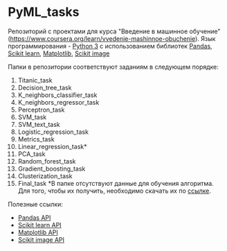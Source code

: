# PyML_tasks
Репозиторий с проектами для курса "Введение в машинное обучение" (https://www.coursera.org/learn/vvedenie-mashinnoe-obuchenie).
Язык программирования - [Python 3](https://www.python.org/downloads) с использованием библиотек [Pandas](http://pandas.pydata.org), [Scikit learn](http://scikit-learn.org), [Matplotlib](https://matplotlib.org), [Scikit image](http://scikit-image.org)

Папки в репозитории соответствуют заданиям в следующем порядке:
1. Titanic_task
2. Decision_tree_task
3. K_neighbors_classifier_task
4. K_neighbors_regressor_task
5. Perceptron_task
6. SVM_task
7. SVM_text_task
8. Logistic_regression_task
9. Metrics_task
10. Linear_regression_task*
11. PCA_task
12. Random_forest_task
13. Gradient_boosting_task
14. Clusterization_task
15. Final_task
  *В папке отсутствуют данные для обучения алгоритма. Для того, чтобы их получить, необходимо скачать их по [ссылке](https://d3c33hcgiwev3.cloudfront.net/_df0abf627c1cd98b7332b285875e7fe9_salary-train.csv?Expires=1500336000&Signature=AMXH5g6L258wHfp8Jm6jlXgz0w2n8ZYMdlMuDvBsxbC6CrjSpcEcktMouIG4-Wcp0Wldq-mSpjIejV4ZBWaPXKqq43ZA~FvJd2M-Jrg2XOD3~T5Yyc85s5tSCtwgKJRcpthr3xcXHDx9yb1-kwbGI-HCq2vAH2~yI78QVWiHuIo_&Key-Pair-Id=APKAJLTNE6QMUY6HBC5A).

Полезные ссылки:
* [Pandas API](http://pandas.pydata.org/pandas-docs/stable/api.html)
* [Scikit learn API](http://scikit-learn.org/stable/modules/classes.html)
* [Matplotlib API](https://matplotlib.org/2.0.2/api/index.html)
* [Scikit image API](http://scikit-image.org/docs/stable/api/api.html)
